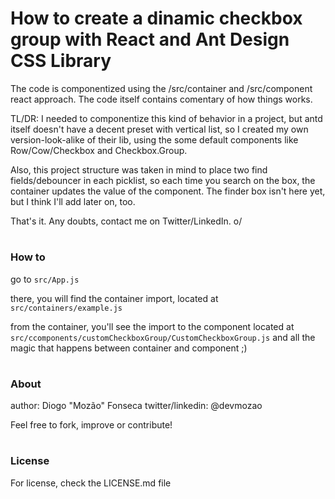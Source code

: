 # How to create a dinamic checkbox group with React and Ant Design CSS Library
The code is componentized using the /src/container and /src/component react approach. The code itself contains comentary of how things works.

TL/DR: I needed to componentize this kind of behavior in a project, but antd itself doesn't have a decent preset with vertical list, so I created my own version-look-alike of their lib, using the some default components like Row/Cow/Checkbox and Checkbox.Group.

Also, this project structure was taken in mind to place two find fields/debouncer in each picklist, so each time you search on the box, the container updates the value of the component. The finder box isn't here yet, but I think I'll add later on, too.

That's it. Any doubts, contact me on Twitter/LinkedIn. o/

#
### How to
go to `src/App.js`

there, you will find the container import, located at `src/containers/example.js`

from the container, you'll see the import to the component located at `src/ccomponents/customCheckboxGroup/CustomCheckboxGroup.js` and all the magic that happens between container and component ;)

#
### About

author: Diogo "Mozão" Fonseca
twitter/linkedin: @devmozao

Feel free to fork, improve or contribute!

#
### License

For license, check the LICENSE.md file
